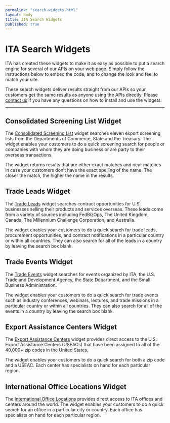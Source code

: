 ```yaml
--- 
permalink: "search-widgets.html" 
layout: body 
title: ITA Search Widgets 
published: true 
---
```


# ITA Search Widgets

ITA has created these widgets to make it as easy as possible to put a search engine for several of our APIs on your web page.  Simply follow the instructions below to embed the code, and to change the look and feel to match your site.

These search widgets deliver results straight from our APIs so your customers get the same results as anyone using the APIs directly.  Please [contact us](contact.html) if you have any questions on how to install and use the widgets.

<link rel="stylesheet" type="text/css" href="stylesheets/widget_v2_react.css">
<script type="text/javascript" src="widget_v2_react.js"></script>

<script>
  document.addEventListener("DOMContentLoaded", function() {
    var endpoints = {
      "consolidated_screening_list": "example-CSL-widget-container",
      "trade_leads": "example-trade-leads-widget-container",
      "trade_events": "example-trade-events-widget-container",
      "export_assistance_centers": "example-useac-locations-widget-container",
      "international_office_locations": "example-ita-office-locations-widget-container",
    };
    var API_KEY = "1K7HGE9nCfjnmrtfjq69Ehij";
    window.Explorer.renderWidget(endpoints, API_KEY);
  });    
</script>

---

## Consolidated Screening List Widget

The [Consolidated Screening List](consolidated-screening-list.html) widget searches eleven export screening lists from the Departments of Commerce, State and the Treasury.  The widget enables your customers to do a quick screening search for people or companies with whom they are doing business or are party to their overseas transactions.

The widget returns results that are either exact matches and near matches in case your customers don’t have the exact spelling of the name.  The closer the match, the higher the name in the results.

<div class="jumbotron transparent">
  <div class="container">

<div id="example-CSL-widget-container"></div>

</div>
</div>

## Trade Leads Widget

The [Trade Leads](trade-leads.html) widget searches contract opportunities for U.S. businesses selling their products and services overseas. These leads come from a variety of sources including FedBizOps, The United Kingdom, Canada, The Millennium Challenge Corporation, and Australia.

The widget enables your customers to do a quick search for trade leads, procurement opportunities, and contract notifications in a particular country or within all countries.  They can also search for all of the leads in a country by leaving the search box blank. 

<div class="jumbotron transparent">
  <div class="container">
  
<div id="example-trade-leads-widget-container"></div>

</div>
</div>

## Trade Events Widget

The [Trade Events](trade-events.html) widget searches for events organized by ITA, the U.S. Trade and Development Agency, the State Department, and the Small Business Administration.

The widget enables your customers to do a quick search for trade events such as industry conferences, webinars, lectures, and trade missions in a particular country or within all countries.  They can also search for all of the events in a country by leaving the search box blank. 

<div class="jumbotron transparent">
  <div class="container">

<div id="example-trade-events-widget-container"></div>

</div>
</div>


## Export Assistance Centers Widget

The [Export Assistance Centers](ita-zip-codes.html) widget provides direct access to the U.S. Export Assistance Centers (USEACs) that have been assigned to all of the 40,000+ zip codes in the United States.

The widget enables your customers to do a quick search for both a zip code and a USEAC. Each center has specialists on hand for each particular region.

<div class="jumbotron transparent">
  <div class="container">

<div id="example-useac-locations-widget-container"></div>

</div>
</div>

## International Office Locations Widget

The [International Office Locations](ita-office-locations.html) provides direct access to ITA offices and centers around the world. The widget enables your customers to do a quick search for an office in a particular city or country. Each office has specialists on hand for each particular region.

<div class="jumbotron transparent">
  <div class="container">

<div id="example-ita-office-locations-widget-container"></div>

</div>
</div>
